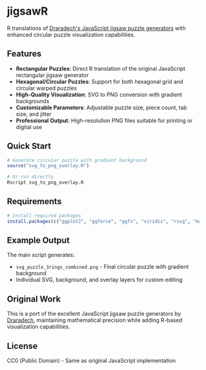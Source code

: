 # jigsawR

R translations of [Draradech's JavaScript jigsaw puzzle generators](https://github.com/Draradech/jigsaw) with enhanced circular puzzle visualization capabilities.

## Features

- **Rectangular Puzzles**: Direct R translation of the original JavaScript rectangular jigsaw generator
- **Hexagonal/Circular Puzzles**: Support for both hexagonal grid and circular warped puzzles
- **High-Quality Visualization**: SVG to PNG conversion with gradient backgrounds
- **Customizable Parameters**: Adjustable puzzle size, piece count, tab size, and jitter
- **Professional Output**: High-resolution PNG files suitable for printing or digital use

## Quick Start

```r
# Generate circular puzzle with gradient background
source("svg_to_png_overlay.R")

# Or run directly
Rscript svg_to_png_overlay.R
```

## Requirements

```r
# Install required packages
install.packages(c("ggplot2", "ggforce", "ggfx", "viridis", "rsvg", "magick"))
```

## Example Output

The main script generates:
- `svg_puzzle_3rings_combined.png` - Final circular puzzle with gradient background
- Individual SVG, background, and overlay layers for custom editing

## Original Work

This is a port of the excellent JavaScript jigsaw puzzle generators by [Draradech](https://github.com/Draradech/jigsaw), maintaining mathematical precision while adding R-based visualization capabilities.

## License

CC0 (Public Domain) - Same as original JavaScript implementation